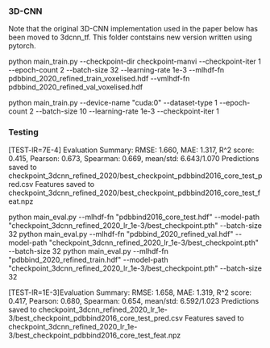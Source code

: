 ### 3D-CNN

Note that the original 3D-CNN implementation used in the paper below has been moved to 3dcnn_tf. This folder contstains new version written using pytorch.


python main_train.py --checkpoint-dir checkpoint-manvi --checkpoint-iter 1 --epoch-count 2 --batch-size 32 --learning-rate 1e-3 --mlhdf-fn pdbbind_2020_refined_train_voxelised.hdf --vmlhdf-fn pdbbind_2020_refined_val_voxelised.hdf



python main_train.py --device-name "cuda:0" --dataset-type 1 --epoch-count 2 --batch-size 10 --learning-rate 1e-3 --checkpoint-iter 1





### Testing

[TEST-lR=7E-4] Evaluation Summary:
RMSE: 1.660, MAE: 1.317, R^2 score: 0.415, Pearson: 0.673, Spearman: 0.669, mean/std: 6.643/1.070
Predictions saved to checkpoint_3dcnn_refined_2020/best_checkpoint_pdbbind2016_core_test_pred.csv
Features saved to checkpoint_3dcnn_refined_2020/best_checkpoint_pdbbind2016_core_test_feat.npz

python main_eval.py --mlhdf-fn "pdbbind2016_core_test.hdf" --model-path "checkpoint_3dcnn_refined_2020_lr_1e-3/best_checkpoint.pth" --batch-size 32
python main_eval.py --mlhdf-fn "pdbbind_2020_refined_val.hdf" --model-path "checkpoint_3dcnn_refined_2020_lr_1e-3/best_checkpoint.pth" --batch-size 32
python main_eval.py --mlhdf-fn "pdbbind_2020_refined_train.hdf" --model-path "checkpoint_3dcnn_refined_2020_lr_1e-3/best_checkpoint.pth" --batch-size 32

[TEST-lR=1E-3]Evaluation Summary:
RMSE: 1.658, MAE: 1.319, R^2 score: 0.417, Pearson: 0.680, Spearman: 0.654, mean/std: 6.592/1.023
Predictions saved to checkpoint_3dcnn_refined_2020_lr_1e-3/best_checkpoint_pdbbind2016_core_test_pred.csv
Features saved to checkpoint_3dcnn_refined_2020_lr_1e-3/best_checkpoint_pdbbind2016_core_test_feat.npz



